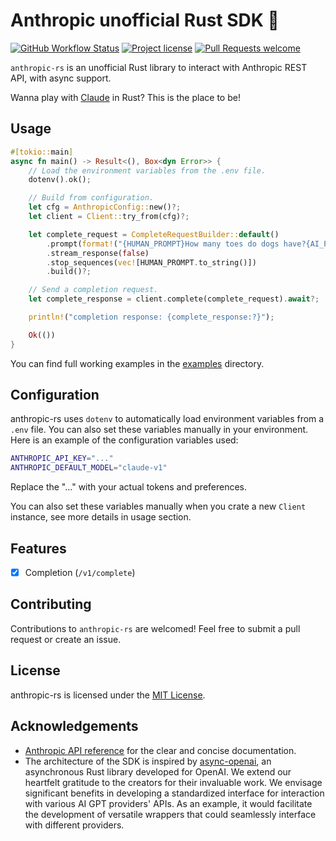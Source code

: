 # Anthropic unofficial Rust SDK  🦀

[![GitHub Workflow Status](https://github.com/abdelhamidbakhta/anthropic-rs/actions/workflows/test.yml/badge.svg)](https://github.com/abdelhamidbakhta/anthropic-rs/actions/workflows/test.yml)
[![Project license](https://img.shields.io/github/license/abdelhamidbakhta/anthropic-rs.svg?style=flat-square)](LICENSE)
[![Pull Requests welcome](https://img.shields.io/badge/PRs-welcome-ff69b4.svg?style=flat-square)](https://github.com/abdelhamidbakhta/anthropic-rs/issues?q=is%3Aissue+is%3Aopen+label%3A%22help+wanted%22)

`anthropic-rs` is an unofficial Rust library to interact with Anthropic REST API, with async support.

Wanna play with [Claude](https://www.anthropic.com/product) in Rust? This is the place to be!

## Usage

```rust
#[tokio::main]
async fn main() -> Result<(), Box<dyn Error>> {
    // Load the environment variables from the .env file.
    dotenv().ok();

    // Build from configuration.
    let cfg = AnthropicConfig::new()?;
    let client = Client::try_from(cfg)?;

    let complete_request = CompleteRequestBuilder::default()
        .prompt(format!("{HUMAN_PROMPT}How many toes do dogs have?{AI_PROMPT}"))
        .stream_response(false)
        .stop_sequences(vec![HUMAN_PROMPT.to_string()])
        .build()?;

    // Send a completion request.
    let complete_response = client.complete(complete_request).await?;

    println!("completion response: {complete_response:?}");

    Ok(())
}
```

You can find full working examples in the [examples](examples) directory.

## Configuration

anthropic-rs uses `dotenv` to automatically load environment variables from a `.env` file. You can also set these variables manually in your environment. Here is an example of the configuration variables used:

```bash
ANTHROPIC_API_KEY="..."
ANTHROPIC_DEFAULT_MODEL="claude-v1"
```

Replace the "..." with your actual tokens and preferences.

You can also set these variables manually when you crate a new `Client` instance, see more details in usage section.

## Features

- [x] Completion (`/v1/complete`)

## Contributing

Contributions to `anthropic-rs` are welcomed! Feel free to submit a pull request or create an issue.

## License

anthropic-rs is licensed under the [MIT License](LICENSE).

## Acknowledgements

- [Anthropic API reference](https://console.anthropic.com/docs/api/reference) for the clear and concise documentation.
- The architecture of the SDK is inspired by [async-openai](https://github.com/64bit/async-openai), an asynchronous Rust library developed for OpenAI. We extend our heartfelt gratitude to the creators for their invaluable work. We envisage significant benefits in developing a standardized interface for interaction with various AI GPT providers' APIs. As an example, it would facilitate the development of versatile wrappers that could seamlessly interface with different providers.
